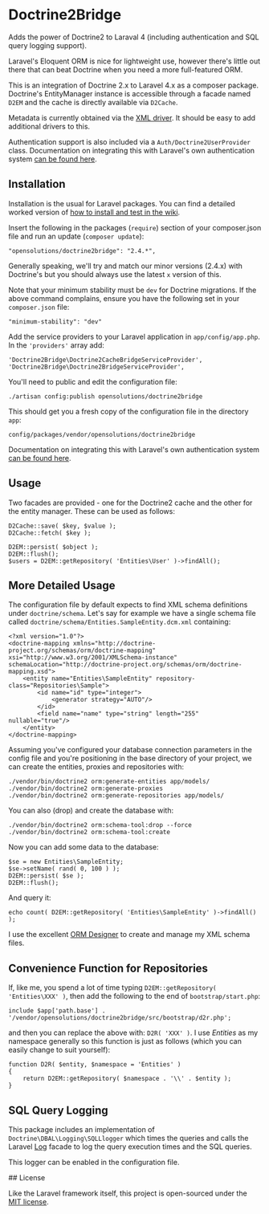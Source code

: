 # Doctrine2Bridge

Adds the power of Doctrine2 to Laraval 4 (including authentication and SQL query logging support).

Laravel's Eloquent ORM is nice for lightweight use, however there's little out there that can beat Doctrine when you need a more full-featured ORM.

This is an integration of Doctrine 2.x to Laravel 4.x as a composer package. Doctrine's EntityManager instance is accessible through a facade named `D2EM` and the cache is directly available via `D2Cache`.

Metadata is currently obtained via the [XML driver](http://docs.doctrine-project.org/en/latest/reference/xml-mapping.html). It should be easy to add additional drivers to this.

Authentication support is also included via a `Auth/Doctrine2UserProvider` class. Documentation on integrating this with Laravel's own authentication system [can be found here](https://github.com/opensolutions/doctrine2bridge/wiki/Auth).

## Installation

Installation is the usual for Laravel packages. You can find a detailed worked version of [how to install and test in the wiki](https://github.com/opensolutions/doctrine2bridge/wiki/Install-from-Scratch).

Insert the following in the packages (`require`) section of your composer.json file and run an update (`composer update`):

    "opensolutions/doctrine2bridge": "2.4.*",

Generally speaking, we'll try and match our minor versions (2.4.x) with Doctrine's but you should always use the latest `x` version of this.

Note that your minimum stability must be `dev` for Doctrine migrations. If the above command complains, ensure you have the following set in your `composer.json` file:

    "minimum-stability": "dev"

Add the service providers to your Laravel application in `app/config/app.php`. In the `'providers'` array add:

    'Doctrine2Bridge\Doctrine2CacheBridgeServiceProvider',
    'Doctrine2Bridge\Doctrine2BridgeServiceProvider',

You'll need to public and edit the configuration file:

    ./artisan config:publish opensolutions/doctrine2bridge

This should get you a fresh copy of the configuration file in the directory `app`:

    config/packages/vendor/opensolutions/doctrine2bridge

Documentation on integrating this with Laravel's own authentication system [can be found here](https://github.com/opensolutions/doctrine2bridge/wiki/Auth).

## Usage

Two facades are provided - one for the Doctrine2 cache and the other for the entity manager. These can be used as follows:

    D2Cache::save( $key, $value );
    D2Cache::fetch( $key );
    
    D2EM::persist( $object );
    D2EM::flush();
    $users = D2EM::getRepository( 'Entities\User' )->findAll();

## More Detailed Usage

The configuration file by default expects to find XML schema definitions under `doctrine/schema`. Let's say for example we have a single schema file called `doctrine/schema/Entities.SampleEntity.dcm.xml` containing:

    <?xml version="1.0"?>
    <doctrine-mapping xmlns="http://doctrine-project.org/schemas/orm/doctrine-mapping" xsi="http://www.w3.org/2001/XMLSchema-instance" schemaLocation="http://doctrine-project.org/schemas/orm/doctrine-mapping.xsd">
        <entity name="Entities\SampleEntity" repository-class="Repositories\Sample">
            <id name="id" type="integer">
                <generator strategy="AUTO"/>
            </id>
            <field name="name" type="string" length="255" nullable="true"/>
        </entity>
    </doctrine-mapping>

Assuming you've configured your database connection parameters in the config file and you're positioning in the base directory of your project, we can create the entities, proxies and repositories with:

    ./vendor/bin/doctrine2 orm:generate-entities app/models/
    ./vendor/bin/doctrine2 orm:generate-proxies
    ./vendor/bin/doctrine2 orm:generate-repositories app/models/

You can also (drop) and create the database with:

    ./vendor/bin/doctrine2 orm:schema-tool:drop --force
    ./vendor/bin/doctrine2 orm:schema-tool:create

Now you can add some data to the database:

    $se = new Entities\SampleEntity;
    $se->setName( rand( 0, 100 ) );
    D2EM::persist( $se );
    D2EM::flush();

And query it:

    echo count( D2EM::getRepository( 'Entities\SampleEntity' )->findAll() );

I use the excellent [ORM Designer](http://www.orm-designer.com/) to create and manage my XML schema files.

## Convenience Function for Repositories

If, like me, you spend a lot of time typing `D2EM::getRepository( 'Entities\XXX' )`, then add the following to the end of `bootstrap/start.php`:

    include $app['path.base'] . '/vendor/opensolutions/doctrine2bridge/src/bootstrap/d2r.php';

and then you can replace the above with: `D2R( 'XXX' )`. I use *Entities* as my namespace generally so this function is just as follows (which you can easily change to suit yourself):

    function D2R( $entity, $namespace = 'Entities' )
    {
        return D2EM::getRepository( $namespace . '\\' . $entity );
    }

## SQL Query Logging

This package includes an implementation of `Doctrine\DBAL\Logging\SQLLlogger` which times the queries and calls the Laravel [Log](http://laravel.com/docs/errors#logging) facade to log the query execution times and the SQL queries.

This logger can be enabled in the configuration file.

## License

Like the Laravel framework itself, this project is open-sourced under the [MIT license](http://opensource.org/licenses/MIT).

